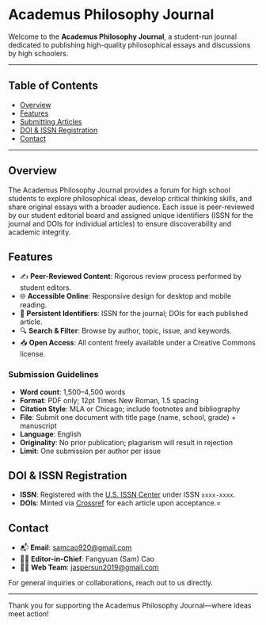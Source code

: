 # Academus Philosophy Journal

Welcome to the **Academus Philosophy Journal**, a student-run journal dedicated to publishing high-quality philosophical essays and discussions by high schoolers.

---

## Table of Contents

* [Overview](#overview)
* [Features](#features)
* [Submitting Articles](#submitting-articles)
* [DOI & ISSN Registration](#doi--issn-registration)
* [Contact](#contact)

---

## Overview

The Academus Philosophy Journal provides a forum for high school students to explore philosophical ideas, develop critical thinking skills, and share original essays with a broader audience. Each issue is peer-reviewed by our student editorial board and assigned unique identifiers (ISSN for the journal and DOIs for individual articles) to ensure discoverability and academic integrity.

## Features

* ✍️ **Peer-Reviewed Content**: Rigorous review process performed by student editors.
* 🌐 **Accessible Online**: Responsive design for desktop and mobile reading.
* 📑 **Persistent Identifiers**: ISSN for the journal; DOIs for each published article.
* 🔍 **Search & Filter**: Browse by author, topic, issue, and keywords.
* 📥 **Open Access**: All content freely available under a Creative Commons license.

### Submission Guidelines

- **Word count**: 1,500–4,500 words  
- **Format**: PDF only; 12pt Times New Roman, 1.5 spacing  
- **Citation Style**: MLA or Chicago; include footnotes and bibliography  
- **File**: Submit one document with title page (name, school, grade) + manuscript  
- **Language**: English  
- **Originality**: No prior publication; plagiarism will result in rejection  
- **Limit**: One submission per author per issue

## DOI & ISSN Registration

* **ISSN**: Registered with the [U.S. ISSN Center](https://www.loc.gov/issn/) under ISSN `xxxx-xxxx`.
* **DOIs**: Minted via [Crossref](https://www.crossref.org/) for each article upon acceptance.=

## Contact

- 📬 **Email**: samcao920@gmail.com 
- 👩‍💼 **Editor-in-Chief**: Fangyuan (Sam) Cao
- 🧑‍💻 **Web Team**: jaspersun2019@gmail.com

For general inquiries or collaborations, reach out to us directly.

---
Thank you for supporting the Academus Philosophy Journal—where ideas meet action!
